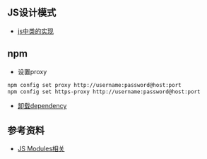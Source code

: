 ## JS设计模式

* [js中类的实现](./ObjectOriented.md)

## npm

* 设置proxy

```sh
npm config set proxy http://username:password@host:port
npm config set https-proxy http://username:password@host:port
```

* [卸载dependency](https://docs.npmjs.com/uninstalling-packages-and-dependencies)


## 参考资料

* [JS Modules相关](https://javascript.info/modules-intro)
